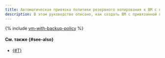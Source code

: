 ```yaml
---
title: Автоматическая привязка политики резервного копирования к ВМ с помощью консоли управления {{ yandex-cloud }}, CLI или API
description: В этом руководстве описано, как создать ВМ с привязанной политикой резервного копирования с помощью консоли управления {{ yandex-cloud }}, CLI или API.
---
```


{% include [vm-with-backup-policy](../../../_tutorials/archive/vm-with-backup-policy-console.md) %}

#### См. также {#see-also}

* [{#T}](terraform.md)
